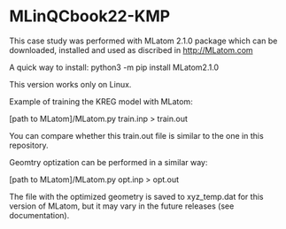 # MLinQCbook22-KMP

This case study was performed with MLatom 2.1.0 package which can be downloaded, installed and used as discribed in http://MLatom.com

A quick way to install:
python3 -m pip install MLatom2.1.0

This version works only on Linux.

Example of training the KREG model with MLatom:

[path to MLatom]/MLatom.py train.inp > train.out

You can compare whether this train.out file is similar to the one in this repository.

Geomtry optization can be performed in a similar way:

[path to MLatom]/MLatom.py opt.inp > opt.out

The file with the optimized geometry is saved to xyz_temp.dat for this version of MLatom, but it may vary in the future releases (see documentation).
